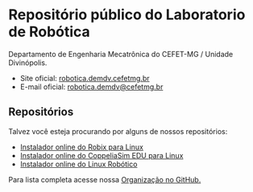 # Repositório público do Laboratorio de Robótica

Departamento de Engenharia Mecatrônica do CEFET-MG / Unidade Divinópolis.

- Site oficial: [robotica.demdv.cefetmg.br](https://robotica.demdv.cefetmg.br)
- E-mail oficial: [robotica.demdv@cefetmg.br](mailto://robotica.demdv@cefetmg.br)

## Repositórios

Talvez você esteja procurando por alguns de nossos repositórios:
- [Instalador online do Robix para Linux](https://labrobotica.github.io/RobixLinux/)
- [Instalador online do CoppeliaSim EDU para Linux](https://labrobotica.github.io/CoppeliaSim-Linux-Install/)
- [Instalador online do Linux Robótico](https://labrobotica.github.io/Linux-Robotico/)

Para lista completa acesse nossa [Organização no GitHub.](https://github.com/LabRobotica)
